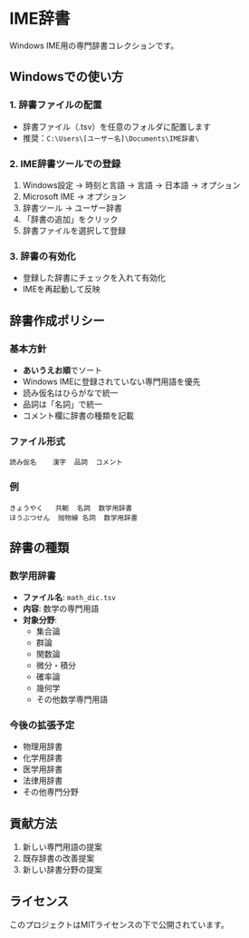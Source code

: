 # IME辞書

Windows IME用の専門辞書コレクションです。

## Windowsでの使い方

### 1. 辞書ファイルの配置
- 辞書ファイル（.tsv）を任意のフォルダに配置します
- 推奨：`C:\Users\[ユーザー名]\Documents\IME辞書\`

### 2. IME辞書ツールでの登録
1. Windows設定 → 時刻と言語 → 言語 → 日本語 → オプション
2. Microsoft IME → オプション
3. 辞書ツール → ユーザー辞書
4. 「辞書の追加」をクリック
5. 辞書ファイルを選択して登録

### 3. 辞書の有効化
- 登録した辞書にチェックを入れて有効化
- IMEを再起動して反映

## 辞書作成ポリシー

### 基本方針
- **あいうえお順**でソート
- Windows IMEに登録されていない専門用語を優先
- 読み仮名はひらがなで統一
- 品詞は「名詞」で統一
- コメント欄に辞書の種類を記載

### ファイル形式
```
読み仮名	漢字	品詞	コメント
```

### 例
```
きょうやく	共軛	名詞	数学用辞書
ほうぶつせん	抛物線	名詞	数学用辞書
```

## 辞書の種類

### 数学用辞書
- **ファイル名**: `math_dic.tsv`
- **内容**: 数学の専門用語
- **対象分野**: 
  - 集合論
  - 群論
  - 関数論
  - 微分・積分
  - 確率論
  - 幾何学
  - その他数学専門用語

### 今後の拡張予定
- 物理用辞書
- 化学用辞書
- 医学用辞書
- 法律用辞書
- その他専門分野

## 貢献方法

1. 新しい専門用語の提案
2. 既存辞書の改善提案
3. 新しい辞書分野の提案

## ライセンス

このプロジェクトはMITライセンスの下で公開されています。


